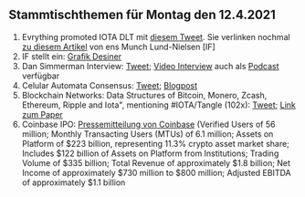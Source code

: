 ## Stammtischthemen für Montag den 12.4.2021

1. Evrything promoted IOTA DLT mit [diesem Tweet](https://twitter.com/EVRYTHNG/status/1379126939483529216?s=20). Sie verlinken nochmal [zu diesem Artikel](https://www.nasdaq.com/articles/fighting-with-1s-and-0s%3A-how-distributed-ledger-technology-could-disrupt-the-%24500b) von ens Munch Lund-Nielsen [IF]
2. IF stellt ein: [Grafik Desiner](https://twitter.com/iota/status/1379373685816107014?s=20)
3. Dan Simmerman Interview: [Tweet](https://twitter.com/DigitalCashNet/status/1379544091822804996?s=20); [Video Interview](https://odysee.com/@DigitalCashNetwork:c/IOTA:9?r=8dqM9g9C5YyW7HRHzanwyN36WT9cu2bd) auch als [Podcast](https://anchor.fm/digitalcashnetwork) verfügbar
4. Celular Automata Consensus: [Tweet](https://twitter.com/iota/status/1379465088713768960?s=19); [Blogpost](https://blog.iota.org/research-grant-report-cellular-automata-consensus-convergence-and-modifications/)
5. Blockchain Networks: Data Structures of Bitcoin, Monero, Zcash, Ethereum, Ripple and Iota", mentioning #IOTA/Tangle (102x): [Tweet](https://twitter.com/_iotaarchive/status/1379685119364042752?s=19); [Link zum Paper](https://arxiv.org/pdf/2103.08712.pdf)
6. Coinbase IPO: [Pressemitteilung von Coinbase](https://investor.coinbase.com/news/news-details/2021/Coinbase-Announces-First-Quarter-2021-Estimated-Results-and-Full-Year-2021-Outlook/default.aspx) (Verified Users of 56 million; Monthly Transacting Users (MTUs) of 6.1 million; Assets on Platform of $223 billion, representing 11.3% crypto asset market share; Includes $122 billion of Assets on Platform from Institutions; Trading Volume of $335 billion; Total Revenue of approximately $1.8 billion; Net Income of approximately $730 million to $800 million; Adjusted EBITDA of approximately $1.1 billion
